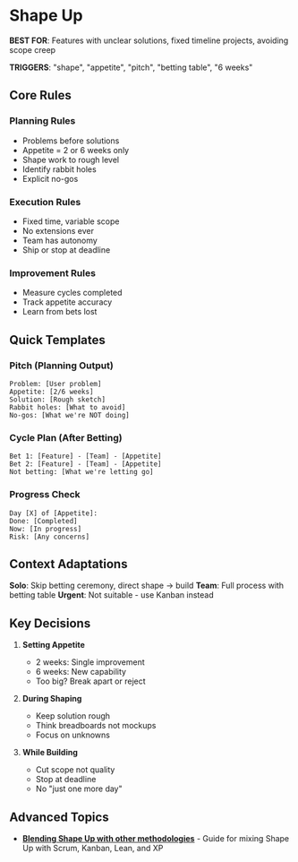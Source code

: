 # Shape Up

**BEST FOR**: Features with unclear solutions, fixed timeline projects, avoiding
scope creep

**TRIGGERS**: "shape", "appetite", "pitch", "betting table", "6 weeks"

## Core Rules

### Planning Rules

- Problems before solutions
- Appetite = 2 or 6 weeks only
- Shape work to rough level
- Identify rabbit holes
- Explicit no-gos

### Execution Rules

- Fixed time, variable scope
- No extensions ever
- Team has autonomy
- Ship or stop at deadline

### Improvement Rules

- Measure cycles completed
- Track appetite accuracy
- Learn from bets lost

## Quick Templates

### Pitch (Planning Output)

```text
Problem: [User problem]
Appetite: [2/6 weeks]
Solution: [Rough sketch]
Rabbit holes: [What to avoid]
No-gos: [What we're NOT doing]
```

### Cycle Plan (After Betting)

```text
Bet 1: [Feature] - [Team] - [Appetite]
Bet 2: [Feature] - [Team] - [Appetite]
Not betting: [What we're letting go]
```

### Progress Check

```text
Day [X] of [Appetite]:
Done: [Completed]
Now: [In progress]
Risk: [Any concerns]
```

## Context Adaptations

**Solo**: Skip betting ceremony, direct shape → build **Team**: Full process
with betting table **Urgent**: Not suitable - use Kanban instead

## Key Decisions

1. **Setting Appetite**
   - 2 weeks: Single improvement
   - 6 weeks: New capability
   - Too big? Break apart or reject

2. **During Shaping**
   - Keep solution rough
   - Think breadboards not mockups
   - Focus on unknowns

3. **While Building**
   - Cut scope not quality
   - Stop at deadline
   - No "just one more day"

## Advanced Topics

- [**Blending Shape Up with other methodologies**](../integrations/shape-up-blending.md) -
  Guide for mixing Shape Up with Scrum, Kanban, Lean, and XP
